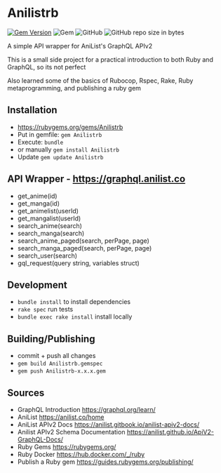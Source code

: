 # Anilistrb

[![Gem Version](https://badge.fury.io/rb/Anilistrb.svg)](https://badge.fury.io/rb/Anilistrb)
![Gem](https://img.shields.io/gem/dt/Anilistrb.svg)
![GitHub](https://img.shields.io/github/license/barrettotte/Anilist-Ruby.svg)
![GitHub repo size in bytes](https://img.shields.io/github/repo-size/barrettotte/Anilist-Ruby.svg)

A simple API wrapper for AniList's GraphQL APIv2

This is a small side project for a practical introduction to both Ruby and GraphQL,
so its not perfect

Also learned some of the basics of Rubocop, Rspec, Rake, Ruby metaprogramming, and publishing a ruby gem


## Installation
* https://rubygems.org/gems/Anilistrb
* Put in gemfile: ```gem Anilistrb```
* Execute: ```bundle```
* or manually ```gem install Anilistrb```
* Update ```gem update Anilistrb```


## API Wrapper - https://graphql.anilist.co
* get_anime(id)
* get_manga(id)
* get_animelist(userId)
* get_mangalist(userId)
* search_anime(search)
* search_manga(search)
* search_anime_paged(search, perPage, page)
* search_manga_paged(search, perPage, page)
* search_user(search)
* gql_request(query string, variables struct)


## Development
* ```bundle install``` to install dependencies
* ```rake spec``` run tests
* ```bundle exec rake install``` install locally 


## Building/Publishing
* commit + push all changes
* ```gem build Anilistrb.gemspec```
* ```gem push Anilistrb-x.x.x.gem```


## Sources
* GraphQL Introduction https://graphql.org/learn/
* AniList https://anilist.co/home
* AniList APIv2 Docs https://anilist.gitbook.io/anilist-apiv2-docs/
* Anilist APIv2 Schema Documentation https://anilist.github.io/ApiV2-GraphQL-Docs/
* Ruby Gems https://rubygems.org/
* Ruby Docker https://hub.docker.com/_/ruby
* Publish a Ruby gem https://guides.rubygems.org/publishing/
